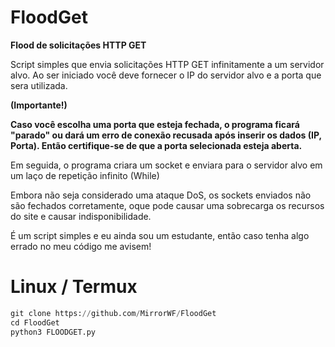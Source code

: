 # FloodGet
**Flood de solicitações HTTP GET**

Script simples que envia solicitações HTTP GET
infinitamente a um servidor alvo.
Ao ser iniciado você deve fornecer o IP do servidor
alvo e a porta que sera utilizada.

**(Importante!)**

**Caso você escolha uma porta que esteja fechada, o programa ficará "parado" ou dará um erro de conexão recusada após inserir os dados (IP, Porta). Então certifique-se de que a porta selecionada esteja aberta.**

Em seguida, o programa criara um socket e enviara para 
o servidor alvo em um laço de repetição infinito (While)

Embora não seja considerado uma ataque DoS, os sockets enviados não
são fechados corretamente, oque pode causar uma sobrecarga os recursos do
site e causar indisponibilidade.

É um script simples e eu ainda sou um estudante, então 
caso tenha algo errado no meu código me avisem!

# Linux / Termux
```Python
git clone https://github.com/MirrorWF/FloodGet
cd FloodGet
python3 FLOODGET.py
